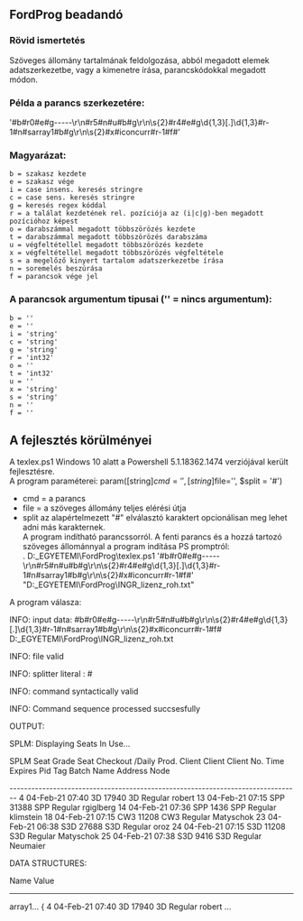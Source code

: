 ## FordProg beadandó

### Rövid ismertetés
Szöveges állomány tartalmának feldolgozása, abból megadott elemek adatszerkezetbe, vagy a kimenetre írása, parancskódokkal megadott módon.

### Példa a parancs szerkezetére:
'#b#r0#e#g-----\r\n#r5#n#u#b#g\r\n\s{2}#r4#e#g\d{1,3}[.]\d{1,3}#r-1#n#sarray1#b#g\r\n\s{2}#x#iconcurr#r-1#f#'

### Magyarázat:  
	b = szakasz kezdete
	e = szakasz vége
	i = case insens. keresés stringre
	c = case sens. keresés stringre
	g = keresés regex kóddal
	r = a találat kezdetének rel. pozíciója az (i|c|g)-ben megadott pozícióhoz képest
	o = darabszámmal megadott többszörözés kezdete 
	t = darabszámmal megadott többszörözés darabszáma
	u = végfeltétellel megadott többszörözés kezdete
	x = végfeltétellel megadott többszörözés végfeltétele
	s = a megelőző kinyert tartalom adatszerkezetbe írása
	n = soremelés beszúrása
	f = parancsok vége jel

### A parancsok argumentum tipusai ('' = nincs argumentum):

	b = ''
	e = ''
	i = 'string'
	c = 'string'
	g = 'string'
	r = 'int32'
	o = ''
	t = 'int32'
	u = ''
	x = 'string'
	s = 'string'
	n = ''
	f = ''

## A fejlesztés körülményei
A texlex.ps1 Windows 10 alatt a Powershell 5.1.18362.1474 verziójával került fejlesztésre.  
A program paraméterei: param([string]$cmd='', [string]$file='', $split = '#')  
* cmd = a parancs  
* file = a szöveges állomány teljes elérési útja
* split az alapértelmezett "#" elválasztó karaktert opcionálisan meg lehet adni más karakternek.  
 A program indítható parancssorról. A fenti parancs és a hozzá tartozó szöveges állománnyal a program indítása PS promptról:  
. D:\_EGYETEMI\FordProg\texlex.ps1 '#b#r0#e#g-----\r\n#r5#n#u#b#g\r\n\s{2}#r4#e#g\d{1,3}[.]\d{1,3}#r-1#n#sarray1#b#g\r\n\s{2}#x#iconcurr#r-1#f#' "D:\_EGYETEMI\FordProg\INGR_lizenz_roh.txt"  
 
A program válasza:  
  
INFO:  input data:   #b#r0#e#g-----\r\n#r5#n#u#b#g\r\n\s{2}#r4#e#g\d{1,3}[.]\d{1,3}#r-1#n#sarray1#b#g\r\n\s{2}#x#iconcurr#r-1#f#  
   D:\_EGYETEMI\FordProg\INGR_lizenz_roh.txt  
  
   INFO:  file valid  
  
   INFO:  splitter literal :  #  
  
   INFO:  command syntactically valid  
  
   INFO:  Command sequence processed succsesfully  
  
   OUTPUT:  
  
  SPLM: Displaying Seats In Use...
<p>SPLM             Seat Grade  
Seat Checkout      /Daily       Prod.         Client     Client          Client  
No.  Time          Expires Pid  Tag   Batch   Name       Address         Node</p>  
--------------------------------------------------------------------------------  
 4 04-Feb-21 07:40 3D    17940 3D   Regular  robert  
13 04-Feb-21 07:15 SPP   31388 SPP  Regular  rgiglberg  
14 04-Feb-21 07:36 SPP   1436 SPP  Regular  klimstein  
18 04-Feb-21 07:15 CW3   11208 CW3  Regular  Matyschok  
23 04-Feb-21 06:38 S3D   27688 S3D  Regular  oroz  
24 04-Feb-21 07:15 S3D   11208 S3D  Regular  Matyschok  
25 04-Feb-21 07:38 S3D   9416 S3D  Regular  Neumaier  
  
  
   DATA STRUCTURES:  
  
  
Name                           Value  
----                           -----  
array1...                      { 4 04-Feb-21 07:40 3D    17940 3D   Regular  robert     ...  


